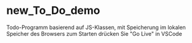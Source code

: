 # new_To_Do_demo

Todo-Programm basierend auf JS-Klassen, mit Speicherung im lokalen Speicher des Browsers
zum Starten drücken Sie "Go Live" in VSCode
